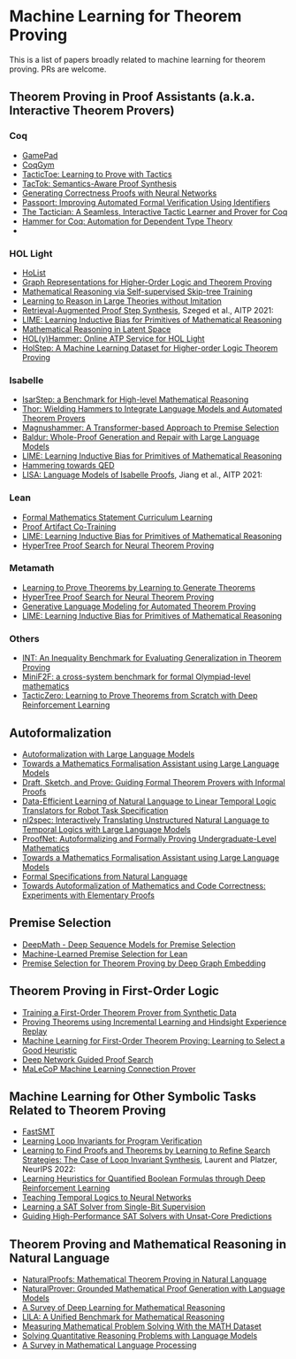 Machine Learning for Theorem Proving
====================================

This is a list of papers broadly related to machine learning for theorem proving. PRs are welcome.


## Theorem Proving in Proof Assistants (a.k.a. Interactive Theorem Provers)

### Coq

* [GamePad](https://arxiv.org/abs/1806.00608)
* [CoqGym](https://arxiv.org/abs/1905.09381)
* [TacticToe: Learning to Prove with Tactics](https://arxiv.org/abs/1804.00596)
* [TacTok: Semantics-Aware Proof Synthesis](https://dl.acm.org/doi/abs/10.1145/3428299)
* [Generating Correctness Proofs with Neural Networks](https://dl.acm.org/doi/abs/10.1145/3394450.3397466)
* [Passport: Improving Automated Formal Verification Using Identifiers](https://arxiv.org/abs/2204.10370)
* [The Tactician: A Seamless, Interactive Tactic Learner and Prover for Coq](https://link.springer.com/chapter/10.1007/978-3-030-53518-6_17)
* [Hammer for Coq: Automation for Dependent Type Theory](https://link.springer.com/article/10.1007/s10817-018-9458-4)
* 

### HOL Light

* [HoList](https://arxiv.org/abs/1904.03241)
* [Graph Representations for Higher-Order Logic and Theorem Proving](https://arxiv.org/abs/1905.10006)
* [Mathematical Reasoning via Self-supervised Skip-tree Training](https://arxiv.org/abs/2006.04757)
* [Learning to Reason in Large Theories without Imitation](https://arxiv.org/abs/1905.10501)
* [Retrieval-Augmented Proof Step Synthesis](http://aitp-conference.org/2021/abstract/paper_18.pdf), Szeged et al., AITP 2021:
* [LIME: Learning Inductive Bias for Primitives of Mathematical Reasoning](https://arxiv.org/abs/2101.06223)
* [Mathematical Reasoning in Latent Space](https://arxiv.org/abs/1909.11851)
* [HOL(y)Hammer: Online ATP Service for HOL Light](https://arxiv.org/abs/1309.4962)
* [HolStep: A Machine Learning Dataset for Higher-order Logic Theorem Proving](https://arxiv.org/abs/1703.00426)


### Isabelle

* [IsarStep: a Benchmark for High-level Mathematical Reasoning](https://arxiv.org/abs/2006.09265)
* [Thor: Wielding Hammers to Integrate Language Models and Automated Theorem Provers](https://arxiv.org/abs/2205.10893)
* [Magnushammer: A Transformer-based Approach to Premise Selection](https://arxiv.org/abs/2303.04488)
* [Baldur: Whole-Proof Generation and Repair with Large Language Models](https://arxiv.org/abs/2303.04910)
* [LIME: Learning Inductive Bias for Primitives of Mathematical Reasoning](https://arxiv.org/abs/2101.06223)
* [Hammering towards QED](https://pure.mpg.de/rest/items/item_2381986/component/file_2381985/content)
* [LISA: Language Models of Isabelle Proofs](http://aitp-conference.org/2021/abstract/paper_17.pdf), Jiang et al., AITP 2021:


### Lean

* [Formal Mathematics Statement Curriculum Learning](https://arxiv.org/abs/2202.01344)
* [Proof Artifact Co-Training](https://arxiv.org/abs/2102.06203)
* [LIME: Learning Inductive Bias for Primitives of Mathematical Reasoning](https://arxiv.org/abs/2101.06223)
* [HyperTree Proof Search for Neural Theorem Proving](https://arxiv.org/abs/2205.11491)


### Metamath

* [Learning to Prove Theorems by Learning to Generate Theorems](https://arxiv.org/abs/2002.07019)
* [HyperTree Proof Search for Neural Theorem Proving](https://arxiv.org/abs/2205.11491)
* [Generative Language Modeling for Automated Theorem Proving](https://arxiv.org/abs/2009.03393)
* [LIME: Learning Inductive Bias for Primitives of Mathematical Reasoning](https://arxiv.org/abs/2101.06223)


### Others

* [INT: An Inequality Benchmark for Evaluating Generalization in Theorem Proving](https://arxiv.org/abs/2007.02924)
* [MiniF2F: a cross-system benchmark for formal Olympiad-level mathematics](https://arxiv.org/abs/2109.00110)
* [TacticZero: Learning to Prove Theorems from Scratch with Deep Reinforcement Learning](https://arxiv.org/abs/2102.09756)


## Autoformalization

* [Autoformalization with Large Language Models](https://arxiv.org/abs/2205.12615)
* [Towards a Mathematics Formalisation Assistant using Large Language Models](https://arxiv.org/abs/2211.07524)
* [Draft, Sketch, and Prove: Guiding Formal Theorem Provers with Informal Proofs](https://arxiv.org/abs/2210.12283)
* [Data-Efficient Learning of Natural Language to Linear Temporal Logic Translators for Robot Task Specification](https://arxiv.org/abs/2303.08006)
* [nl2spec: Interactively Translating Unstructured Natural Language to Temporal Logics with Large Language Models](https://arxiv.org/abs/2303.04864)
* [ProofNet: Autoformalizing and Formally Proving Undergraduate-Level Mathematics](https://arxiv.org/abs/2302.12433)
* [Towards a Mathematics Formalisation Assistant using Large Language Models](https://arxiv.org/abs/2211.07524)
* [Formal Specifications from Natural Language](https://arxiv.org/abs/2206.01962)
* [Towards Autoformalization of Mathematics and Code Correctness: Experiments with Elementary Proofs](https://arxiv.org/abs/2301.02195)


## Premise Selection

* [DeepMath - Deep Sequence Models for Premise Selection](https://arxiv.org/abs/1606.04442)
* [Machine-Learned Premise Selection for Lean](https://bartoszpiotrowski.pl/p/lean-premise-selection-paper.pdf)
* [Premise Selection for Theorem Proving by Deep Graph Embedding](https://arxiv.org/abs/1709.09994)


## Theorem Proving in First-Order Logic

* [Training a First-Order Theorem Prover from Synthetic Data](https://arxiv.org/abs/2103.03798)
* [Proving Theorems using Incremental Learning and Hindsight Experience Replay](https://proceedings.mlr.press/v162/aygun22a.html)
* [Machine Learning for First-Order Theorem Proving: Learning to Select a Good Heuristic](https://link.springer.com/article/10.1007/s10817-014-9301-5)
* [Deep Network Guided Proof Search](https://arxiv.org/abs/1701.06972)
* [MaLeCoP Machine Learning Connection Prover](https://link.springer.com/chapter/10.1007/978-3-642-22119-4_21)


## Machine Learning for Other Symbolic Tasks Related to Theorem Proving

* [FastSMT](http://fastsmt.ethz.ch/)
* [Learning Loop Invariants for Program Verification](https://papers.nips.cc/paper_files/paper/2018/hash/65b1e92c585fd4c2159d5f33b5030ff2-Abstract.html)
* [Learning to Find Proofs and Theorems by Learning to Refine Search Strategies: The Case of Loop Invariant Synthesis](https://proceedings.neurips.cc/paper_files/paper/2022/hash/1f14ac136d55c34a18a04ce3db083599-Abstract-Conference.html), Laurent and Platzer, NeurIPS 2022:
* [Learning Heuristics for Quantified Boolean Formulas through Deep Reinforcement Learning](https://arxiv.org/abs/1807.08058)
* [Teaching Temporal Logics to Neural Networks](https://arxiv.org/abs/2003.04218)
* [Learning a SAT Solver from Single-Bit Supervision](https://arxiv.org/abs/1802.03685)
* [Guiding High-Performance SAT Solvers with Unsat-Core Predictions](https://link.springer.com/chapter/10.1007/978-3-030-24258-9_24)


## Theorem Proving and Mathematical Reasoning in Natural Language

* [NaturalProofs: Mathematical Theorem Proving in Natural Language](https://arxiv.org/abs/2104.01112)
* [NaturalProver: Grounded Mathematical Proof Generation with Language Models](https://arxiv.org/abs/2205.12910)
* [A Survey of Deep Learning for Mathematical Reasoning](https://arxiv.org/abs/2212.10535)
* [LILA: A Unified Benchmark for Mathematical Reasoning](https://aclanthology.org/2022.emnlp-main.392/)
* [Measuring Mathematical Problem Solving With the MATH Dataset](https://arxiv.org/abs/2103.03874)
* [Solving Quantitative Reasoning Problems with Language Models](https://arxiv.org/abs/2206.14858)
* [A Survey in Mathematical Language Processing](https://arxiv.org/abs/2205.15231)
